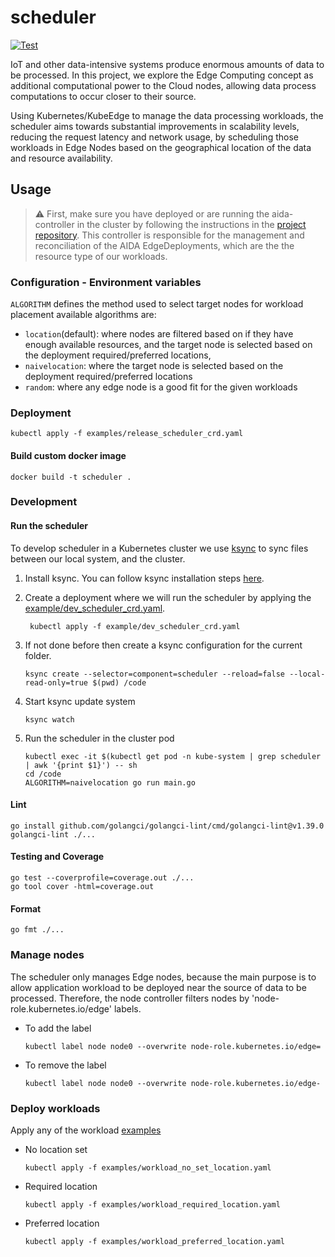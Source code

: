 # scheduler

[![Test](https://github.com/aida-dos/scheduler/actions/workflows/test.yml/badge.svg?branch=develop)](https://github.com/aida-dos/scheduler/actions/workflows/test.yml)

IoT and other data-intensive systems produce enormous amounts of data to be processed. In this project, we explore the
Edge Computing concept as additional computational power to the Cloud nodes, allowing data process computations to occur
closer to their source.

Using Kubernetes/KubeEdge to manage the data processing workloads, the scheduler aims towards substantial
improvements in scalability levels, reducing the request latency and network usage, by scheduling those workloads in
Edge Nodes based on the geographical location of the data and resource availability.

## Usage

> :warning: First, make sure you have deployed or are running the aida-controller in the cluster by following the instructions in
the [project repository](https://github.com/aida-dos/aida-controller). This controller is responsible for the management and reconciliation of the AIDA EdgeDeployments, which are the
the resource type of our workloads.

### Configuration - Environment variables

`ALGORITHM` defines the method used to select target nodes for workload placement available algorithms are:
* `location`(default): where nodes are filtered based on if they have enough available resources, and
  the target node is selected based on the deployment required/preferred locations,
* `naivelocation`: where the target node is selected based on the deployment required/preferred locations
* `random`: where any edge node is a good fit for the given workloads


### Deployment

```shell
kubectl apply -f examples/release_scheduler_crd.yaml
```

#### Build custom docker image
```shell
docker build -t scheduler .
```

### Development

#### Run the scheduler

To develop scheduler in a Kubernetes cluster we use [ksync](https://github.com/ksync/ksync)
to sync files between our local system, and the cluster.

1. Install ksync. You can follow ksync installation steps [here](https://github.com/ksync/ksync#installation).

2. Create a deployment where we will run the scheduler by applying the
   [example/dev_scheduler_crd.yaml](example/dev_scheduler_crd.yaml).
   ```shell
    kubectl apply -f example/dev_scheduler_crd.yaml
    ```
   
3. If not done before then create a ksync configuration for the current folder.
    ```shell
    ksync create --selector=component=scheduler --reload=false --local-read-only=true $(pwd) /code
    ```

4. Start ksync update system
    ```shell
    ksync watch
    ```

5. Run the scheduler in the cluster pod
    ```shell
    kubectl exec -it $(kubectl get pod -n kube-system | grep scheduler | awk '{print $1}') -- sh
    cd /code
    ALGORITHM=naivelocation go run main.go
    ```

#### Lint
```shell
go install github.com/golangci/golangci-lint/cmd/golangci-lint@v1.39.0
golangci-lint ./...
```

#### Testing and Coverage
```shell
go test --coverprofile=coverage.out ./...
go tool cover -html=coverage.out 
```

#### Format

```shell
go fmt ./...
```

### Manage nodes

The scheduler only manages Edge nodes, because the main purpose is to allow application workload to be deployed
near the source of data to be processed. Therefore, the node controller filters nodes by 'node-role.kubernetes.io/edge'
labels.

- To add the label
    ```shell
    kubectl label node node0 --overwrite node-role.kubernetes.io/edge= 
    ```

- To remove the label
    ```shell
    kubectl label node node0 --overwrite node-role.kubernetes.io/edge-
    ```

### Deploy workloads

Apply any of the workload [examples](examples)

- No location set
    ```shell
    kubectl apply -f examples/workload_no_set_location.yaml
    ```

- Required location
    ```shell
    kubectl apply -f examples/workload_required_location.yaml
    ```

- Preferred location
    ```shell
    kubectl apply -f examples/workload_preferred_location.yaml
    ```
